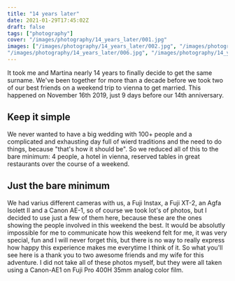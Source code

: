 ```yaml
---
title: "14 years later"
date: 2021-01-29T17:45:02Z
draft: false
tags: ["photography"]
cover: "/images/photography/14_years_later/001.jpg"
images: ["/images/photography/14_years_later/002.jpg", "/images/photography/14_years_later/003.jpg", "/images/photography/14_years_later/004.jpg", "/images/photography/14_years_later/005.jpg",
"/images/photography/14_years_later/006.jpg", "/images/photography/14_years_later/007.jpg", "/images/photography/14_years_later/008.jpg", "/images/photography/14_years_later/009.jpg", "/images/photography/14_years_later/010.jpg"]
---
```

It took me and Martina nearly 14 years to finally decide to get the same surname. We've been together for more than a decade before we took two of our best friends on a weekend trip to vienna to get married. This happened on November 16th 2019, just 9 days before our 14th anniversary.

## Keep it simple

We never wanted to have a big wedding with 100+ people and a complicated and exhausting day full of wierd traditions and the need to do things, because "that's how it should be". So we reduced all of this to the bare minimum: 4 people, a hotel in vienna, reserved tables in great restaurants over the course of a weekend.

## Just the bare minimum

We had varius different cameras with us, a Fuji Instax, a Fuji XT-2, an Agfa Isolett II and a Canon AE-1, so of course we took lot's of photos, but I decided to use just a few of them here, because these are the ones showing the people involved in this weekend the best. It would be absolutly impossible for me to communicate how this weekend felt for me, it was very special, fun and I will never forget this, but there is no way to really express how happy this experience makes me everytime I think of it. So what you'll see here is a thank you to two awesome friends and my wife for this adventure. I did not take all of these photos myself, but they were all taken using a Canon-AE1 on Fuji Pro 400H 35mm analog color film.